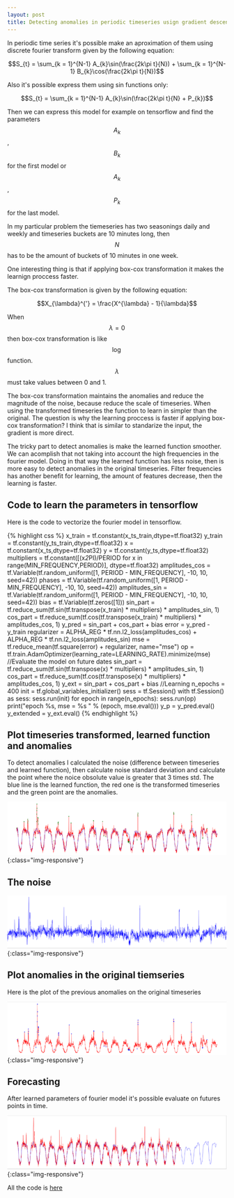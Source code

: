 ```yaml
---
layout: post
title: Detecting anomalies in periodic timeseries usign gradient descent 
---
```


In periodic time series it's possible make an aproximation of them using discrete fourier transform given by the following equation:


$$S_{t} = \sum_{k = 1}^{N-1} A_{k}\sin(\frac{2k\pi t}{N}) + \sum_{k = 1}^{N-1} B_{k}\cos(\frac{2k\pi t}{N})$$


Also it's possible express them using sin functions only:

$$S_{t} = \sum_{k = 1}^{N-1} A_{k}\sin(\frac{2k\pi t}{N} + P_{k})$$


Then we can express this model for example on tensorflow and find the parameters  $$A_{k}$$, $$B_{k}$$ for the first model or $$A_{k}$$, $$P_{k}$$ for the last model.

In my particular problem the tiemeseries has two seasonings daily and weekly and timeseries buckets are 10 minutes long, then $$N$$ has to be the amount of buckets of 10 minutes in one week.

One interesting thing is that if applying box-cox transformation it makes the learnign proccess faster. 

The box-cox transformation is given by the following equation:

$$X_{\lambda}^{'} = \frac{X^{\lambda} - 1}{\lambda}$$

When $$\lambda = 0$$ then box-cox transformation is like $$\log$$ function. $$\lambda$$ must take values between 0 and 1.

The box-cox transformation maintains the anomalies and reduce the magnitude of the noise, because reduce the scale of timeseries. When using the transformed timeseries the function to learn in simpler than the original. The question is why the learning proccess is faster if applying box-cox transformation? I think that is similar to standarize the input, the gradient is more direct.


The tricky part to detect anomalies is make the learned function smoother. We can acomplish that not taking into account the high frequencies in the fourier model. Doing in that way the learned function has less noise, then is more easy to detect anomalies in the original timeseries.
Filter frequencies has another benefit for learning, the amount of features decrease, then the learning  is faster.

## Code to learn the parameters in tensorflow

Here is the code to vectorize the fourier model in tensorflow.

{% highlight  css %}
x_train = tf.constant(x_ts_train,dtype=tf.float32)
y_train = tf.constant(y_ts_train,dtype=tf.float32)
x = tf.constant(x_ts,dtype=tf.float32)
y = tf.constant(y_ts,dtype=tf.float32)
multipliers = tf.constant([(x*2*PI)/PERIOD for x in range(MIN_FREQUENCY,PERIOD)], dtype=tf.float32)
amplitudes_cos = tf.Variable(tf.random_uniform([1, PERIOD - MIN_FREQUENCY], -10, 10, seed=42))
phases = tf.Variable(tf.random_uniform([1, PERIOD - MIN_FREQUENCY], -10, 10, seed=42))
amplitudes_sin = tf.Variable(tf.random_uniform([1, PERIOD - MIN_FREQUENCY], -10, 10, seed=42))
bias = tf.Variable(tf.zeros([1]))
sin_part = tf.reduce_sum(tf.sin(tf.transpose(x_train) * multipliers) * amplitudes_sin, 1)
cos_part = tf.reduce_sum(tf.cos(tf.transpose(x_train) * multipliers) * amplitudes_cos, 1)
y_pred = sin_part + cos_part + bias
error = y_pred - y_train
regularizer = ALPHA_REG * tf.nn.l2_loss(amplitudes_cos) + ALPHA_REG * tf.nn.l2_loss(amplitudes_sin)
mse = tf.reduce_mean(tf.square(error) + regularizer, name="mse")
op = tf.train.AdamOptimizer(learning_rate=LEARNING_RATE).minimize(mse)
//Evaluate the model on future dates
sin_part = tf.reduce_sum(tf.sin(tf.transpose(x) * multipliers) * amplitudes_sin, 1)
cos_part = tf.reduce_sum(tf.cos(tf.transpose(x) * multipliers) * amplitudes_cos, 1)
y_ext = sin_part + cos_part + bias
//Learning
n_epochs = 400
init = tf.global_variables_initializer()
sess = tf.Session()
with tf.Session() as sess:
  sess.run(init)
  for epoch in range(n_epochs):
    sess.run(op)
    print("epoch %s, mse = %s " % (epoch, mse.eval()))
  y_p = y_pred.eval()
  y_extended = y_ext.eval()
{% endhighlight %}

## Plot timeseries transformed, learned function and anomalies 

To detect anomalies I calculated the noise (difference between timeseries and learned function), then calculate noise standard deviation and calculate the point where the noice obsolute value is greater that 3 times std. The blue line is the learned function, the red one is the transformed timeseries and the green point are the anomalies.

![Anomalies](/images/learned_function.png){:class="img-responsive"}


## The noise

![noise](/images/noice.png){:class="img-responsive"}

## Plot anomalies in the original tiemseries

Here is the plot of the previous anomalies on the original timeseries

![original timeseries](/images/original-timeseries.png){:class="img-responsive"}


## Forecasting

After learned parameters of fourier model it's possible evaluate on futures points in time.

![Forecasting](/images/forecasting.png){:class="img-responsive"}

All the code is [here](https://github.com/calasius/timeseries)
